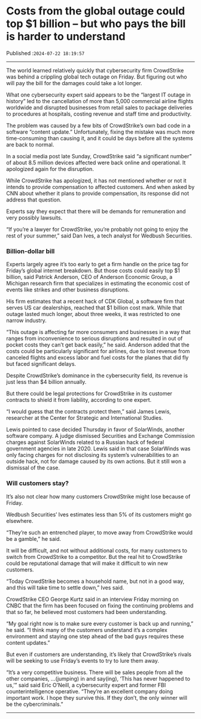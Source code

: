 # Costs from the global outage could top $1 billion – but who pays the bill is harder to understand

Published :`2024-07-22 18:19:57`

---

The world learned relatively quickly that cybersecurity firm CrowdStrike was behind a crippling global tech outage on Friday. But figuring out who will pay the bill for the damages could take a lot longer.

What one cybersecurity expert said appears to be the “largest IT outage in history” led to the cancellation of more than 5,000 commercial airline flights worldwide and disrupted businesses from retail sales to package deliveries to procedures at hospitals, costing revenue and staff time and productivity.

The problem was caused by a few bits of CrowdStrike’s own bad code in a software “content update.” Unfortunately, fixing the mistake was much more time-consuming than causing it, and it could be days before all the systems are back to normal.

In a social media post late Sunday, CrowdStrike said “a significant number” of about 8.5 million devices affected were back online and operational. It apologized again for the disruption.

While CrowdStrike has apologized, it has not mentioned whether or not it intends to provide compensation to affected customers. And when asked by CNN about whether it plans to provide compensation, its response did not address that question.

Experts say they expect that there will be demands for remuneration and very possibly lawsuits.

“If you’re a lawyer for CrowdStrike, you’re probably not going to enjoy the rest of your summer,” said Dan Ives, a tech analyst for Wedbush Securities.

### Billion-dollar bill

Experts largely agree it’s too early to get a firm handle on the price tag for Friday’s global internet breakdown. But those costs could easily top $1 billion, said Patrick Anderson, CEO of Anderson Economic Group, a Michigan research firm that specializes in estimating the economic cost of events like strikes and other business disruptions.

His firm estimates that a recent hack of CDK Global, a software firm that serves US car dealerships, reached that $1 billion cost mark. While that outage lasted much longer, about three weeks, it was restricted to one narrow industry.

“This outage is affecting far more consumers and businesses in a way that ranges from inconvenience to serious disruptions and resulted in out of pocket costs they can’t get back easily,” he said. Anderson added that the costs could be particularly significant for airlines, due to lost revenue from canceled flights and excess labor and fuel costs for the planes that did fly but faced significant delays.

Despite CrowdStrike’s dominance in the cybersecurity field, its revenue is just less than $4 billion annually.

But there could be legal protections for CrowdStrike in its customer contracts to shield it from liability, according to one expert.

“I would guess that the contracts protect them,” said James Lewis, researcher at the Center for Strategic and International Studies.

Lewis pointed to case decided Thursday in favor of SolarWinds, another software company. A judge dismissed Securities and Exchange Commission charges against SolarWinds related to a Russian hack of federal government agencies in late 2020. Lewis said in that case SolarWinds was only facing charges for not disclosing its system’s vulnerabilities to an outside hack, not for damage caused by its own actions. But it still won a dismissal of the case.

### Will customers stay?

It’s also not clear how many customers CrowdStrike might lose because of Friday.

Wedbush Securities’ Ives estimates less than 5% of its customers might go elsewhere.

“They’re such an entrenched player, to move away from CrowdStrike would be a gamble,” he said.

It will be difficult, and not without additional costs, for many customers to switch from CrowdStrike to a competitor. But the real hit to CrowdStrike could be reputational damage that will make it difficult to win new customers.

“Today CrowdStrike becomes a household name, but not in a good way, and this will take time to settle down,” Ives said.

CrowdStrike CEO George Kurtz said in an interview Friday morning on CNBC that the firm has been focused on fixing the continuing problems and that so far, he believed most customers had been understanding.

“My goal right now is to make sure every customer is back up and running,” he said. “I think many of the customers understand it’s a complex environment and staying one step ahead of the bad guys requires these content updates.”

But even if customers are understanding, it’s likely that CrowdStrike’s rivals will be seeking to use Friday’s events to try to lure them away.

“It’s a very competitive business. There will be sales people from all the other companies, …(jumping) in and say(ing), ‘This has never happened to us,’” said said Eric O’Neill, a cybersecurity expert and former FBI counterintelligence operative. “They’re an excellent company doing important work. I hope they survive this. If they don’t, the only winner will be the cybercriminals.”

---

